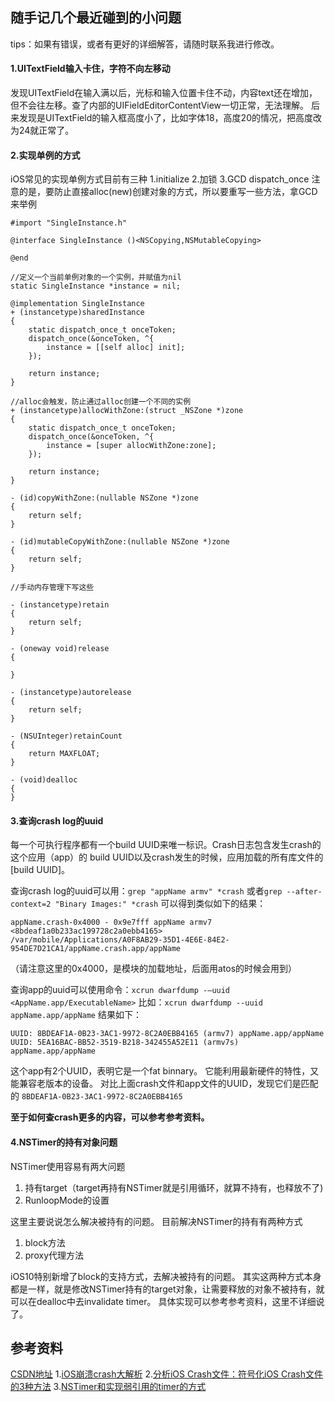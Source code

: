 ## 随手记几个最近碰到的小问题
tips：如果有错误，或者有更好的详细解答，请随时联系我进行修改。

#### 1.UITextField输入卡住，字符不向左移动
发现UITextField在输入满以后，光标和输入位置卡住不动，内容text还在增加，但不会往左移。查了内部的UIFieldEditorContentView一切正常，无法理解。
后来发现是UITextField的输入框高度小了，比如字体18，高度20的情况，把高度改为24就正常了。

#### 2.实现单例的方式
iOS常见的实现单例方式目前有三种
1.initialize
2.加锁
3.GCD dispatch_once
注意的是，要防止直接alloc(new)创建对象的方式，所以要重写一些方法，拿GCD来举例
```
#import "SingleInstance.h"

@interface SingleInstance ()<NSCopying,NSMutableCopying>

@end

//定义一个当前单例对象的一个实例，并赋值为nil
static SingleInstance *instance = nil;

@implementation SingleInstance
+ (instancetype)sharedInstance
{
    static dispatch_once_t onceToken;
    dispatch_once(&onceToken, ^{
        instance = [[self alloc] init];
    });

    return instance;
}

//alloc会触发，防止通过alloc创建一个不同的实例
+ (instancetype)allocWithZone:(struct _NSZone *)zone
{
    static dispatch_once_t onceToken;
    dispatch_once(&onceToken, ^{
        instance = [super allocWithZone:zone];
    });
    
    return instance;
}

- (id)copyWithZone:(nullable NSZone *)zone
{
    return self;
}

- (id)mutableCopyWithZone:(nullable NSZone *)zone
{
    return self;
}

//手动内存管理下写这些

- (instancetype)retain
{
    return self;
}

- (oneway void)release
{
    
}

- (instancetype)autorelease
{
    return self;
}

- (NSUInteger)retainCount
{
    return MAXFLOAT;
}

- (void)dealloc
{
}
```

#### 3.查询crash log的uuid
每一个可执行程序都有一个build UUID来唯一标识。Crash日志包含发生crash的这个应用（app）的 build UUID以及crash发生的时候，应用加载的所有库文件的[build UUID]。

查询crash log的uuid可以用：``grep "appName armv" *crash``
或者``grep --after-context=2 "Binary Images:" *crash``
可以得到类似如下的结果：
```
appName.crash-0x4000 - 0x9e7fff appName armv7 <8bdeaf1a0b233ac199728c2a0ebb4165> 
/var/mobile/Applications/A0F8AB29-35D1-4E6E-84E2-954DE7D21CA1/appName.crash.app/appName
```
（请注意这里的0x4000，是模块的加载地址，后面用atos的时候会用到）

查询app的uuid可以使用命令：``xcrun dwarfdump -–uuid <AppName.app/ExecutableName>``
比如：``xcrun dwarfdump --uuid appName.app/appName``
结果如下：
```
UUID: 8BDEAF1A-0B23-3AC1-9972-8C2A0EBB4165 (armv7) appName.app/appName
UUID: 5EA16BAC-BB52-3519-B218-342455A52E11 (armv7s) appName.app/appName
```
这个app有2个UUID，表明它是一个fat binnary。
它能利用最新硬件的特性，又能兼容老版本的设备。
对比上面crash文件和app文件的UUID，发现它们是匹配的
```8BDEAF1A-0B23-3AC1-9972-8C2A0EBB4165```

**至于如何查crash更多的内容，可以参考参考资料。**

#### 4.NSTimer的持有对象问题
NSTimer使用容易有两大问题
1. 持有target（target再持有NSTimer就是引用循环，就算不持有，也释放不了)
2. RunloopMode的设置

这里主要说说怎么解决被持有的问题。
目前解决NSTimer的持有有两种方式
1. block方法
2. proxy代理方法

iOS10特别新增了block的支持方式，去解决被持有的问题。
其实这两种方式本身都是一样，就是修改NSTimer持有的target对象，让需要释放的对象不被持有，就可以在dealloc中去invalidate timer。
具体实现可以参考参考资料，这里不详细说了。




## 参考资料
[CSDN地址](http://blog.csdn.net/game3108/article/details/62885726)
1.[iOS崩溃crash大解析](http://www.qidiandasheng.com/2016/04/10/crash-xuebeng/)
2.[分析iOS Crash文件：符号化iOS Crash文件的3种方法](http://wufawei.com/2014/03/symbolicating-ios-crash-logs/)
3.[NSTimer和实现弱引用的timer的方式](http://blog.csdn.net/yohunl/article/details/50614903)
